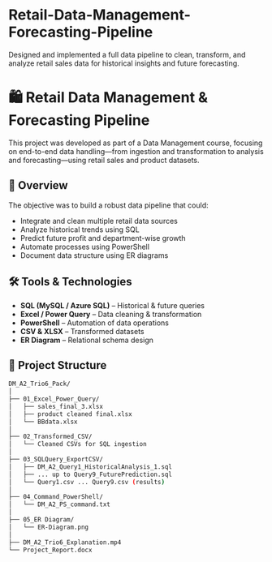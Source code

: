 # Retail-Data-Management-Forecasting-Pipeline
Designed and implemented a full data pipeline to clean, transform, and analyze retail sales data for historical insights and future forecasting.
# 🛍️ Retail Data Management & Forecasting Pipeline

This project was developed as part of a Data Management course, focusing on end-to-end data handling—from ingestion and transformation to analysis and forecasting—using retail sales and product datasets.

## 📌 Overview

The objective was to build a robust data pipeline that could:
- Integrate and clean multiple retail data sources
- Analyze historical trends using SQL
- Predict future profit and department-wise growth
- Automate processes using PowerShell
- Document data structure using ER diagrams

## 🛠️ Tools & Technologies

- **SQL (MySQL / Azure SQL)** – Historical & future queries
- **Excel / Power Query** – Data cleaning & transformation
- **PowerShell** – Automation of data operations
- **CSV & XLSX** – Transformed datasets
- **ER Diagram** – Relational schema design

## 📁 Project Structure

```bash
DM_A2_Trio6_Pack/
│
├── 01_Excel_Power_Query/
│   ├── sales_final_3.xlsx
│   ├── product cleaned final.xlsx
│   └── BBdata.xlsx
│
├── 02_Transformed_CSV/
│   └── Cleaned CSVs for SQL ingestion
│
├── 03_SQLQuery_ExportCSV/
│   ├── DM_A2_Query1_HistoricalAnalysis_1.sql
│   ├── ... up to Query9_FuturePrediction.sql
│   └── Query1.csv ... Query9.csv (results)
│
├── 04_Command_PowerShell/
│   └── DM_A2_PS_command.txt
│
├── 05_ER Diagram/
│   └── ER-Diagram.png
│
├── DM_A2_Trio6_Explanation.mp4
└── Project_Report.docx
